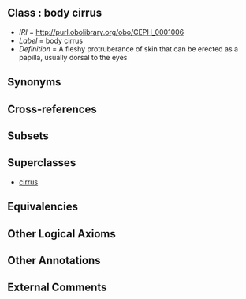 
## Class : body cirrus

 * *IRI* = http://purl.obolibrary.org/obo/CEPH_0001006
 * *Label* = body cirrus
 * *Definition* = A fleshy protruberance of skin that can be erected as a papilla, usually dorsal to the eyes

## Synonyms


## Cross-references


## Subsets


## Superclasses

 * [cirrus](../../CEPH/05/CEPH_0001005.md)

## Equivalencies


## Other Logical Axioms


## Other Annotations


## External Comments

